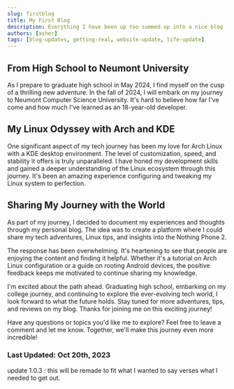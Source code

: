 ```yaml
---
slug: firstblog
title: My First Blog
description: Everything I have been up too summed up into a nice blog
authors: [asher]
tags: [blog-updates, getting-real, website-update, life-update]
---
```


## From High School to Neumont University

As I prepare to graduate high school in May 2024, I find myself on the cusp of a thrilling new adventure. In the fall of 2024, I will embark on my journey to Neumont Computer Science University. It's hard to believe how far I've come and how much I've learned as an 18-year-old developer.
<!--truncate-->
## My Linux Odyssey with Arch and KDE

One significant aspect of my tech journey has been my love for Arch Linux with a KDE desktop environment. The level of customization, speed, and stability it offers is truly unparalleled. I have honed my development skills and gained a deeper understanding of the Linux ecosystem through this journey. It's been an amazing experience configuring and tweaking my Linux system to perfection.

## Sharing My Journey with the World

As part of my journey, I decided to document my experiences and thoughts through my personal blog. The idea was to create a platform where I could share my tech adventures, Linux tips, and insights into the Nothing Phone 2.

The response has been overwhelming. It's heartening to see that people are enjoying the content and finding it helpful. Whether it's a tutorial on Arch Linux configuration or a guide on rooting Android devices, the positive feedback keeps me motivated to continue sharing my knowledge.

I'm excited about the path ahead. Graduating high school, embarking on my college journey, and continuing to explore the ever-evolving tech world, I look forward to what the future holds. Stay tuned for more adventures, tips, and reviews on my blog. Thanks for joining me on this exciting journey!

Have any questions or topics you'd like me to explore? Feel free to leave a comment and let me know. Together, we'll make this journey even more incredible!

### Last Updated: Oct 20th, 2023

update 1.0.3 : this will be remade to fit what I wanted to say verses what I needed to get out.
